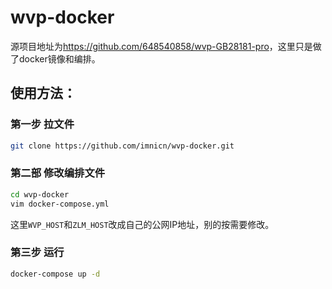 # wvp-docker

源项目地址为<https://github.com/648540858/wvp-GB28181-pro>，这里只是做了docker镜像和编排。

## 使用方法：

### 第一步 拉文件
```bash
git clone https://github.com/imnicn/wvp-docker.git
```

### 第二部 修改编排文件
```bash
cd wvp-docker
vim docker-compose.yml
```
这里`WVP_HOST`和`ZLM_HOST`改成自己的公网IP地址，别的按需要修改。

### 第三步 运行
```bash
docker-compose up -d
```
